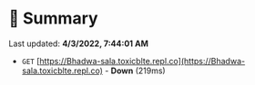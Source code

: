 # 📖 Summary
Last updated: **4/3/2022, 7:44:01 AM**

- `GET` [https://Bhadwa-sala.toxicblte.repl.co](https://Bhadwa-sala.toxicblte.repl.co) - **Down** (219ms)

